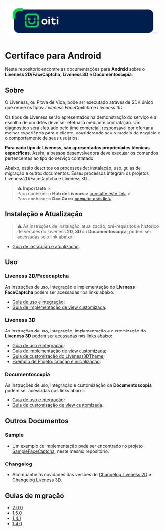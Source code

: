 <p align="center">
 <img src="Documentation/Images/OitiHeader.png"/>
</p>

# Certiface para Android

Neste repositório encontre as documentações para **Android** sobre o **Liveness 2D/FaceCaptcha**, **Liveness 3D** e **Documentoscopia**.

## Sobre

O Liveness, ou Prova de Vida, pode ser executado através de SDK único que reúne os tipos: _Liveness FaceCaptcha_ e _Liveness 3D_.

Os tipos de Liveness serão apresentados na demonstração do serviço e a escolha de um deles deve ser efetuada mediante contratação. Um diagnóstico será efetuado pelo time comercial, responsável por ofertar a melhor experiência para o cliente, considerando seu o modelo de negócio e o comportamento de seus usuários.

**Para cada tipo de Liveness, são apresentados propriedades técnicas específicas**. Assim, a pessoa desenvolvedora deve executar os comandos pertencentes ao tipo do serviço contratado.

Abaixo, estão descritos os processos de: instalação, uso, guias de migração e outros documentos. Esses processos integram os projetos Liveness2D/FaceCaptcha e Liveness 3D.

> **⚠️ Importante** ><br/>Para conhecer o **Hub de Liveness:** [consulte este link.](https://devcenter.certiface.io/docs/hub-de-liveness) ><br/>Para conhecer o **Doc Core:** [consulte este link.](https://devcenter.certiface.io/docs/doc-core)

## Instalação e Atualização

> ⚠️ As instruções de instalação, atualização, pré-requisitos e histórico de versões do Liveness **2D, 3D** ou **Documentoscopia**, podem ser acessadas pelo link abaixo:

- [Guia de instalação e atualização](https://github.com/oititec/android-oiti-versions).

## Uso

### Liveness 2D/Facecaptcha

As instruções de uso, integração e implementação do **Liveness FaceCaptcha** podem ser acessadas nos links abaixo:

- [Guia de uso e integração](Documentation/Liveness-Usage.md);
- [Guia de implementação de view customizada](Documentation/Liveness-CustomView.md).

### Liveness 3D

As instruções de uso, integração, implementação e customização do **Liveness 3D** podem ser acessadas nos links abaixo:

- [Guia de uso e integração](Documentation/Liveness3D-Usage.md);
- [Guia de implementação de view customizada](Documentation/Liveness3D-CustomView.md);
- [Guia de customização do Liveness3DTheme](Documentation/Liveness3D-Liveness3DTheme.md);
- [Exemplo de Projeto: criação e inicialização](https://github.com/oititec/android-liveness3d-sample).

### Documentoscopia

As instruções de uso, integração e customização da **Documentoscopia** podem ser acessadas nos links abaixo:

- [Guia de uso e integração](Documentation/Documentscopy-Usage.md);
- [Guia de customização de view customizada](Documentation/Documentscopy-CustomView.md).

## Outros Documentos

### Sample

- Um exemplo de implementação pode ser encontrado no projeto [SampleFaceCaptcha](https://github.com/oititec/liveness-android-sdk/tree/main/FaceCaptchaSample "SampleFaceCaptcha"), neste mesmo repositório.

### Changelog

- Acompanhe as novidades das versões do [Changelog Liveness 2D](https://github.com/oititec/android-oiti-versions/blob/master/Liveness2D/Documentation/Changelog.MD) e [Changelog Liveness 3D](https://github.com/oititec/android-oiti-versions/blob/master/Liveness3D/Documentation/Changelog.MD).

## Guias de migração

- [2.0.0](Documentation/Migration-Guide-2.0.0.md)
- [1.5.0](Documentation/Migration-Guide-1.5.0.md)
- [1.4.1](Documentation/Migration-Guide-1.4.1.md)
- [1.4.0](Documentation/Migration-Guide-1.4.0.md)
